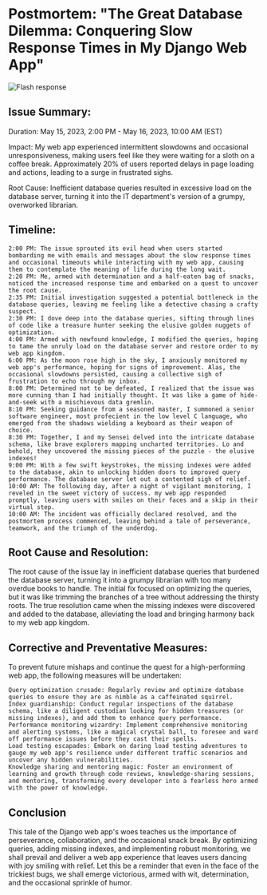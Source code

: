 # Postmortem: "The Great Database Dilemma: Conquering Slow Response Times in My Django Web App"

![Flash response](https://media.tenor.com/W6ODvkn-oKsAAAAd/zootopia-zootopiagifs.gif)

## Issue Summary:
Duration: May 15, 2023, 2:00 PM - May 16, 2023, 10:00 AM (EST)

Impact: My web app experienced intermittent slowdowns and occasional unresponsiveness, making users feel like they were waiting for a sloth on a coffee break. Approximately 20% of users reported delays in page loading and actions, leading to a surge in frustrated sighs.

Root Cause: Inefficient database queries resulted in excessive load on the database server, turning it into the IT department's version of a grumpy, overworked librarian.

## Timeline:

    2:00 PM: The issue sprouted its evil head when users started bombarding me with emails and messages about the slow response times and occasional timeouts while interacting with my web app, causing them to contemplate the meaning of life during the long wait.
    2:20 PM: Me, armed with determination and a half-eaten bag of snacks, noticed the increased response time and embarked on a quest to uncover the root cause.
    2:35 PM: Initial investigation suggested a potential bottleneck in the database queries, leaving me feeling like a detective chasing a crafty suspect.
    2:30 PM: I dove deep into the database queries, sifting through lines of code like a treasure hunter seeking the elusive golden nuggets of optimization.
    4:00 PM: Armed with newfound knowledge, I modified the queries, hoping to tame the unruly load on the database server and restore order to my web app kingdom.
    6:00 PM: As the moon rose high in the sky, I anxiously monitored my web app's performance, hoping for signs of improvement. Alas, the occasional slowdowns persisted, causing a collective sigh of frustration to echo through my inbox.
    8:00 PM: Determined not to be defeated, I realized that the issue was more cunning than I had initially thought. It was like a game of hide-and-seek with a mischievous data gremlin.
    8:10 PM: Seeking guidance from a seasoned master, I summoned a senior software engineer, most profecient in the low level C language, who emerged from the shadows wielding a keyboard as their weapon of choice.
    8:30 PM: Together, I and my Sensei delved into the intricate database schema, like brave explorers mapping uncharted territories. Lo and behold, they uncovered the missing pieces of the puzzle - the elusive indexes!
    9:00 PM: With a few swift keystrokes, the missing indexes were added to the database, akin to unlocking hidden doors to improved query performance. The database server let out a contented sigh of relief.
    10:00 AM: The following day, after a night of vigilant monitoring, I reveled in the sweet victory of success. my web app responded promptly, leaving users with smiles on their faces and a skip in their virtual step.
    10:00 AM: The incident was officially declared resolved, and the postmortem process commenced, leaving behind a tale of perseverance, teamwork, and the triumph of the underdog.

## Root Cause and Resolution:
The root cause of the issue lay in inefficient database queries that burdened the database server, turning it into a grumpy librarian with too many overdue books to handle. The initial fix focused on optimizing the queries, but it was like trimming the branches of a tree without addressing the thirsty roots. The true resolution came when the missing indexes were discovered and added to the database, alleviating the load and bringing harmony back to my web app kingdom.

## Corrective and Preventative Measures:
To prevent future mishaps and continue the quest for a high-performing web app, the following measures will be undertaken:

    Query optimization crusade: Regularly review and optimize database queries to ensure they are as nimble as a caffeinated squirrel.
    Index guardianship: Conduct regular inspections of the database schema, like a diligent custodian looking for hidden treasures (or missing indexes), and add them to enhance query performance.
    Performance monitoring wizardry: Implement comprehensive monitoring and alerting systems, like a magical crystal ball, to foresee and ward off performance issues before they cast their spells.
    Load testing escapades: Embark on daring load testing adventures to gauge my web app's resilience under different traffic scenarios and uncover any hidden vulnerabilities.
    Knowledge sharing and mentoring magic: Foster an environment of learning and growth through code reviews, knowledge-sharing sessions, and mentoring, transforming every developer into a fearless hero armed with the power of knowledge.

## Conclusion
This tale of the Django web app's woes teaches us the importance of perseverance, collaboration, and the occasional snack break. By optimizing queries, adding missing indexes, and implementing robust monitoring, we shall prevail and deliver a web app experience that leaves users dancing with joy smiling with relief. Let this be a reminder that even in the face of the trickiest bugs, we shall emerge victorious, armed with wit, determination, and the occasional sprinkle of humor.
